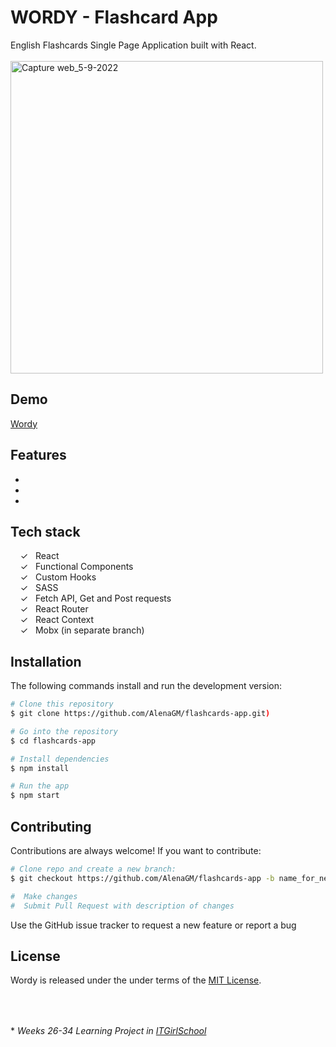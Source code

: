 # WORDY - Flashcard App

English Flashcards Single Page Application built with React. 
<br><br>
<img width="500" alt="Capture web_5-9-2022" src="../main/screenshots/Capture web_5-9-2022_1591_alenagm.github.io.jpeg">


## Demo

[Wordy]

## Features

-
-
-

## Tech stack

&nbsp;&nbsp;&nbsp;&nbsp;&check;&nbsp;&nbsp; React<br>
&nbsp;&nbsp;&nbsp;&nbsp;&check;&nbsp;&nbsp; Functional Components<br>
&nbsp;&nbsp;&nbsp;&nbsp;&check;&nbsp;&nbsp; Custom Hooks<br>
&nbsp;&nbsp;&nbsp;&nbsp;&check;&nbsp;&nbsp; SASS<br>
&nbsp;&nbsp;&nbsp;&nbsp;&check;&nbsp;&nbsp; Fetch API, Get and Post requests<br>
&nbsp;&nbsp;&nbsp;&nbsp;&check;&nbsp;&nbsp; React Router<br>
&nbsp;&nbsp;&nbsp;&nbsp;&check;&nbsp;&nbsp; React Context<br>
&nbsp;&nbsp;&nbsp;&nbsp;&check;&nbsp;&nbsp; Mobx (in separate branch)<br>

## Installation

The following commands install and run the development version:

```bash
# Clone this repository
$ git clone https://github.com/AlenaGM/flashcards-app.git)

# Go into the repository
$ cd flashcards-app

# Install dependencies
$ npm install

# Run the app
$ npm start
```

## Contributing

Contributions are always welcome! If you want to contribute:

```bash
# Clone repo and create a new branch:
$ git checkout https://github.com/AlenaGM/flashcards-app -b name_for_new_branch

#  Make changes
#  Submit Pull Request with description of changes
```

Use the GitHub issue tracker to request a new feature or report a bug

## License

Wordy is released under the under terms of the [MIT License](LICENSE).
<br><br><br>

##

  
  \* _Weeks 26-34 Learning Project in [ITGirlSchool]_ 
  

   [ITGirlSchool]: <https://itgirlschool.com/en>
   [wordy]: <https://alenagm.github.io/flashcards-app/?)>
